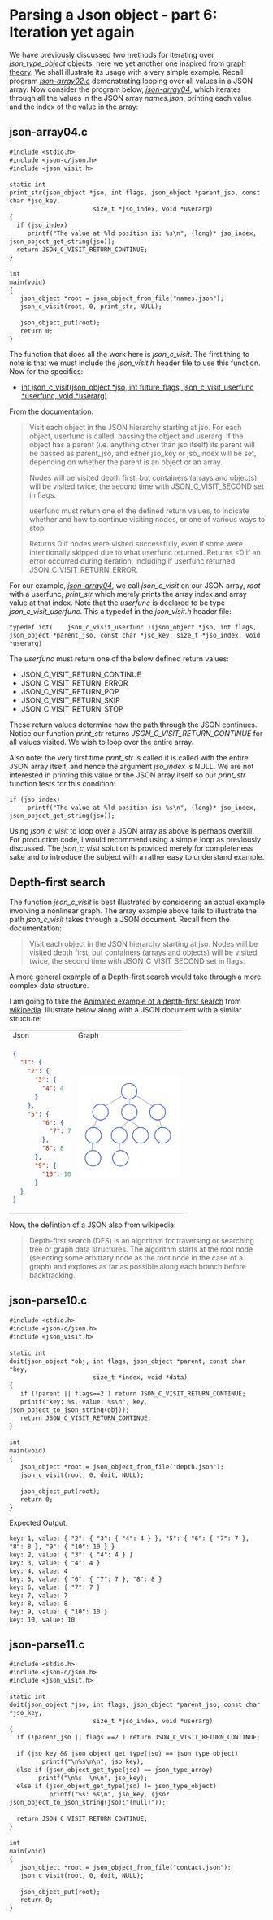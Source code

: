 # Parsing a Json object - part 6: Iteration yet again

We have previously discussed two methods for iterating over _*json_type_object*_ objects, here we yet another one inspired from [graph theory](https://en.wikipedia.org/wiki/Graph_theory). We shall illustrate its usage with a very simple example. Recall program [_*json-array02.c*_](https://github.com/rbtylee/tutorial-jsonc/blob/master/src/json-array02.c) demonstrating looping over all values in a JSON array. Now consider the program below, [_*json-array04*_](https://github.com/rbtylee/tutorial-jsonc/blob/master/src/json-array04.c), which iterates through all the values in the JSON array _*names.json*_, printing each value and the index of the value in the array:

## json-array04.c

```
#include <stdio.h>
#include <json-c/json.h>
#include <json_visit.h>

static int 
print_str(json_object *jso, int flags, json_object *parent_jso, const char *jso_key,
                       size_t *jso_index, void *userarg)
{
  if (jso_index)
     printf("The value at %ld position is: %s\n", (long)* jso_index, json_object_get_string(jso));
  return JSON_C_VISIT_RETURN_CONTINUE;
}

int 
main(void)
{
   json_object *root = json_object_from_file("names.json");
   json_c_visit(root, 0, print_str, NULL);

   json_object_put(root);
   return 0;
}
```

The function that does all the work here is _*json_c_visit*_. The first thing to note is that we must include the _*json_visit.h*_ header file to use this function. Now for the specifics:

- [int json_c_visit(json_object *jso, int future_flags, json_c_visit_userfunc *userfunc, void *userarg)](https://json-c.github.io/json-c/json-c-0.14/doc/html/json__visit_8h.html)

From the documentation:

> Visit each object in the JSON hierarchy starting at jso. For each object, userfunc is called, passing the object and userarg. If the object has a parent (i.e. anything other than jso itself) its parent will be passed as parent_jso, and either jso_key or jso_index will be set, depending on whether the parent is an object or an array.
> 
> Nodes will be visited depth first, but containers (arrays and objects) will be visited twice, the second time with JSON_C_VISIT_SECOND set in flags.
> 
> userfunc must return one of the defined return values, to indicate whether and how to continue visiting nodes, or one of various ways to stop.
> 
> Returns 0 if nodes were visited successfully, even if some were intentionally skipped due to what userfunc returned. Returns <0 if an error occurred during iteration, including if userfunc returned JSON_C_VISIT_RETURN_ERROR.

For our example, [_*json-array04*_](https://github.com/rbtylee/tutorial-jsonc/blob/master/src/json-array04.c), we call _*json_c_visit*_ on our JSON array, _*root*_ with a userfunc, _*print_str*_ which merely prints the array index and array value at that index. Note that the _*userfunc*_ is declared to be type _*json_c_visit_userfunc*_. This a typedef in the _*json_visit.h*_ header file:

```
typedef int( 	json_c_visit_userfunc )(json_object *jso, int flags, json_object *parent_jso, const char *jso_key, size_t *jso_index, void *userarg)
```

The _*userfunc*_ must return one of the below defined return values:

- JSON_C_VISIT_RETURN_CONTINUE
- JSON_C_VISIT_RETURN_ERROR
- JSON_C_VISIT_RETURN_POP
- JSON_C_VISIT_RETURN_SKIP
- JSON_C_VISIT_RETURN_STOP

These return values determine how the path through the JSON continues. Notice our function _*print_str*_ returns _*JSON_C_VISIT_RETURN_CONTINUE*_ for all values visited. We wish to loop over the entire array.

Also note: the very first time _*print_str*_ is called it is called with the entire JSON array itself, and hence the argument _*jso_index*_ is NULL. We are not interested in printing this value or the JSON array itself so our _*print_str*_ function tests for this condition:

```
if (jso_index)
     printf("The value at %ld position is: %s\n", (long)* jso_index, json_object_get_string(jso));
```

Using  _*json_c_visit*_ to loop over a JSON array as above is perhaps overkill. For production code, I would recommend using a simple loop as previously discussed. The _*json_c_visit*_ solution is provided merely for completeness sake and to introduce the subject with a rather easy to understand example.

## Depth-first search

The function _*json_c_visit*_ is best illustrated by considering an actual example involving a nonlinear graph. The array example above fails to illustrate the path _*json_c_visit*_ takes through a JSON document. Recall from the documentation:

> Visit each object in the JSON hierarchy starting at jso.
> Nodes will be visited depth first, but containers (arrays and objects) will be visited twice, the second time with JSON_C_VISIT_SECOND set in flags.

A more general example of a Depth-first search would take through a more complex data structure. 

I am going to take the [Animated example of a depth-first search](https://en.wikipedia.org/wiki/Depth-first_search#/media/File:Depth-First-Search.gif) from [wikipedia](https://en.wikipedia.org/wiki/Depth-first_search). Illustrate below along with a JSON document with a similar structure:

<table>
<tr>
  <td> Json </td> <td>Graph </td>
</tr>
<tr>
<td>

```json
{
  "1": {
    "2": {
      "3": {
        "4": 4
      }
    },     
    "5": {
        "6": {
          "7": 7
        },
        "8": 8
      },
      "9": {
        "10": 10
      }
  }
}
```

</td>
<td> <img src="https://github.com/rbtylee/tutorial-jsonc/blob/master/Images/Depth-First-Search.gif" width=200 height=200> </td>

</tr>
</table>

Now, the defintion of a JSON also from wikipedia:

> Depth-first search (DFS) is an algorithm for traversing or searching tree or graph data structures. The algorithm starts at the root node (selecting some arbitrary node as the root node in the case of a graph) and explores as far as possible along each branch before backtracking.



## json-parse10.c

```
#include <stdio.h>
#include <json-c/json.h>
#include <json_visit.h>

static int 
doit(json_object *obj, int flags, json_object *parent, const char *key,
                       size_t *index, void *data)
{
   if (!parent || flags==2 ) return JSON_C_VISIT_RETURN_CONTINUE;
   printf("key: %s, value: %s\n", key, json_object_to_json_string(obj));
   return JSON_C_VISIT_RETURN_CONTINUE;
}

int 
main(void)
{
   json_object *root = json_object_from_file("depth.json");
   json_c_visit(root, 0, doit, NULL);

   json_object_put(root);
   return 0;
}

```

Expected Output:

```
key: 1, value: { "2": { "3": { "4": 4 } }, "5": { "6": { "7": 7 }, "8": 8 }, "9": { "10": 10 } }
key: 2, value: { "3": { "4": 4 } }
key: 3, value: { "4": 4 }
key: 4, value: 4
key: 5, value: { "6": { "7": 7 }, "8": 8 }
key: 6, value: { "7": 7 }
key: 7, value: 7
key: 8, value: 8
key: 9, value: { "10": 10 }
key: 10, value: 10
```

## json-parse11.c

```
#include <stdio.h>
#include <json-c/json.h>
#include <json_visit.h>

static int 
doit(json_object *jso, int flags, json_object *parent_jso, const char *jso_key,
                       size_t *jso_index, void *userarg)
{
  if (!parent_jso || flags ==2 ) return JSON_C_VISIT_RETURN_CONTINUE;
  
  if (jso_key && json_object_get_type(jso) == json_type_object)
         printf("\n%s\n\n", jso_key);
  else if (json_object_get_type(jso) == json_type_array)
        printf("\n%s  \n\n", jso_key);
  else if (json_object_get_type(jso) != json_type_object)
           printf("%s: %s\n", jso_key, (jso?  json_object_to_json_string(jso):"(null)"));
     
  return JSON_C_VISIT_RETURN_CONTINUE;
}

int 
main(void)
{
   json_object *root = json_object_from_file("contact.json");
   json_c_visit(root, 0, doit, NULL);

   json_object_put(root);
   return 0;
}
```
